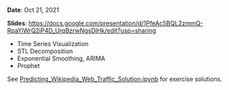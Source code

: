 **Date**: Oct 21, 2021

**Slides**: https://docs.google.com/presentation/d/1PfeAc5BQL2zmmQ-RpaYiWrQ2iP4D_UrqBzrwNgsDlHk/edit?usp=sharing

* Time Series Visualization
* STL Decomposition
* Exponential Smoothing, ARIMA
* Prophet

See [Predicting_Wikipedia_Web_Traffic_Solution.ipynb](Predicting_Wikipedia_Web_Traffic_Solution.ipynb) for exercise solutions.

